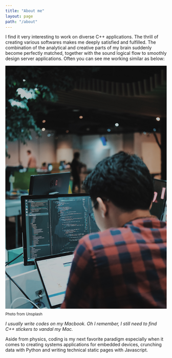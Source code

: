```yaml
---
title: "About me"
layout: page
path: "/about"
---
```


I find it very interesting to work on diverse C++ applications. The thrill of creating various softwares makes me deeply satisfied and fulfilled. The combination of the analytical and creative parts of my brain suddenly become perfectly matched, together with the sound logical flow to smoothly design server applications. Often you can see me working similar as below:

![About me](./1.jpg) <sub>Photo from Unsplash</sub>

*I usually write codes on my Macbook. Oh I remember, I still need to find C++ stickers to vandal my Mac.*

Aside from physics, coding is my next favorite paradigm especially when it comes to creating systems applications for embedded devices, crunching data with Python and writing technical static pages with Javascript.